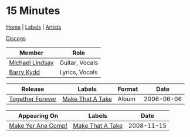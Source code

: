 # 15 Minutes

[Home](../index.md) | [Labels](../labels.md) | [Artists](../artists.md)

[Discogs](https://www.discogs.com/artist/5254381-15-Minutes-3)

| Member | Role |
|---|---|
| [Michael Lindsay](michael-lindsay.md) | Guitar, Vocals |
| [Barry Kydd](barry-kydd.md) | Lyrics, Vocals |

| Release | Labels | Format | Date |
|---|---|---|---|
| [Together Forever](../releases/15-minutes-together-forever.md) | [Make That A Take](../labels/make-that-a-take.md) | Album | 2006-06-06 |

| Appearing On | Labels | Date |
|---|---|---|
[Make Yer Ane Comp!](../releases/various-make-yer-ane-comp.md) | [Make That A Take](../labels/make-that-a-take.md) | 2008-11-15 |